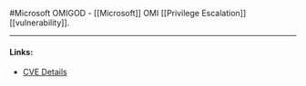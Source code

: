 #Microsoft
OMIGOD - [[Microsoft]] OMI [[Privilege Escalation]] [[vulnerability]].

---
#### Links:
- [CVE Details](https://www.cvedetails.com/cve/CVE-2021-34552/)
